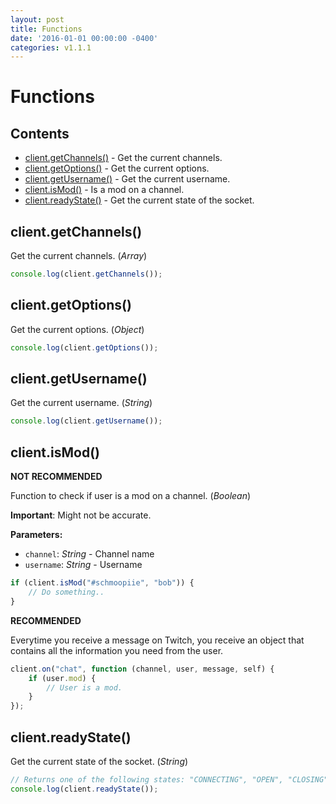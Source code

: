 ```yaml
---
layout: post
title: Functions
date: '2016-01-01 00:00:00 -0400'
categories: v1.1.1
---
```


# Functions

## Contents

* [client.getChannels\(\)](2016-01-01-functions.md#clientgetchannels) - Get the current channels.
* [client.getOptions\(\)](2016-01-01-functions.md#clientgetoptions) - Get the current options.
* [client.getUsername\(\)](2016-01-01-functions.md#clientgetusername) - Get the current username.
* [client.isMod\(\)](2016-01-01-functions.md#clientismod) - Is a mod on a channel.
* [client.readyState\(\)](2016-01-01-functions.md#clientreadystate) - Get the current state of the socket.

## client.getChannels\(\)

Get the current channels. \(_Array_\)

```javascript
console.log(client.getChannels());
```

## client.getOptions\(\)

Get the current options. \(_Object_\)

```javascript
console.log(client.getOptions());
```

## client.getUsername\(\)

Get the current username. \(_String_\)

```javascript
console.log(client.getUsername());
```

## client.isMod\(\)

**NOT RECOMMENDED**

Function to check if user is a mod on a channel. \(_Boolean_\)

**Important**: Might not be accurate.

**Parameters:**

* `channel`: _String_ - Channel name
* `username`: _String_ - Username

```javascript
if (client.isMod("#schmoopiie", "bob")) {
    // Do something..
}
```

**RECOMMENDED**

Everytime you receive a message on Twitch, you receive an object that contains all the information you need from the user.

```javascript
client.on("chat", function (channel, user, message, self) {
    if (user.mod) {
        // User is a mod.
    }
});
```

## client.readyState\(\)

Get the current state of the socket. \(_String_\)

```javascript
// Returns one of the following states: "CONNECTING", "OPEN", "CLOSING" or "CLOSED".
console.log(client.readyState());
```

